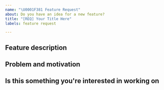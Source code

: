 ```yaml
---
name: "\U0001F381 Feature Request"
about: Do you have an idea for a new feature?
title: "[REQ] Your Title Here"
labels: feature request

---
```

<!--
Thanks for requesting a feature 🙌 ❤️

Before opening a new issue, please make sure that we do not have any duplicates already open. You can ensure this by searching the issue list for this repository. If there is a duplicate, please close your issue and add a comment to the existing issue instead.
-->

## Feature description

<!---
Provide a detailed description of the feature or improvement you are proposing. What specific solution would you like? What is the expected behaviour?

Add any other context, screenshots, or code snippets about the feature request here as well.
-->

## Problem and motivation
<!---
Why is this change important to you? What is the problem this feature would solve? How would you use it? How can it benefit other users?
-->

## Is this something you're interested in working on

<!--- Yes or No -->
